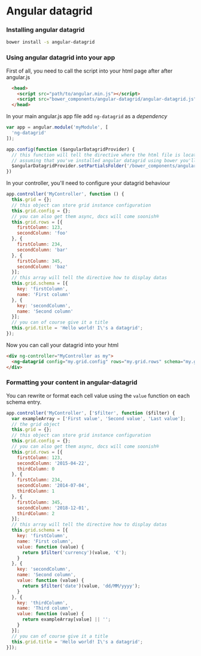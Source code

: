 Angular datagrid
========================

### Installing angular datagrid

```bash
bower install -s angular-datagrid
```

### Using angular datagrid into your app

First of all, you need to call the script into your html page after after angular.js

```html
  <head>
    <script src="path/to/angular.min.js"></script>
    <script src="bower_components/angular-datagrid/angular-datagrid.js"></script>
  </head>
```

In your main angular.js app file add `ng-datagrid` as a *dependency*

```js
var app = angular.module('myModule', [
  'ng-datagrid'
]);

app.config(function ($angularDatagridProvider) {
  // this function will tell the directive where the html file is located
  // assuming that you've installed angular datagrid using bower you'll have to write
  $angularDatagridProvider.setPartialsFolder('/bower_components/angular-datagrid/');
})
```

In your controller, you'll need to configure your datagrid behaviour

```js
app.controller('MyController', function () {
  this.grid = {};
  // this object can store grid instance configuration
  this.grid.config = {};
  // you can also get them async, docs will come soonish®
  this.grid.rows = [{
    firstColumn: 123,
    secondColumn: 'foo'
  }, {
    firstColumn: 234,
    secondColumn: 'bar'
  }, {
    firstColumn: 345,
    secondColumn: 'baz'
  }];
  // this array will tell the directive how to display datas
  this.grid.schema = [{
    key: 'firstColumn',
    name: 'First column'
  }, {
    key: 'secondColumn',
    name: 'Second column'
  }];
  // you can of course give it a title
  this.grid.title = 'Hello world! I\'s a datagrid';
});
```

Now you can call your datagrid into your html

```html
<div ng-controller="MyController as my">
  <ng-datagrid config="my.grid.config" rows="my.grid.rows" schema="my.grid.schema" datagrid-title="my.grid.title"></ng-datagrid>
</div>
```

### Formatting your content in angular-datagrid

You can rewrite or format each cell value using the `value` function on each schema entry.

```js
app.controller('MyController', ['$filter', function ($filter) {
  var exampleArray = ['First value', 'Second value', 'Last value'];
  // the grid object
  this.grid = {};
  // this object can store grid instance configuration
  this.grid.config = {};
  // you can also get them async, docs will come soonish®
  this.grid.rows = [{
    firstColumn: 123,
    secondColumn: '2015-04-22',
    thirdColumn: 0
  }, {
    firstColumn: 234,
    secondColumn: '2014-07-04',
    thirdColumn: 1
  }, {
    firstColumn: 345,
    secondColumn: '2018-12-01',
    thirdColumn: 2
  }];
  // this array will tell the directive how to display datas
  this.grid.schema = [{
    key: 'firstColumn',
    name: 'First column',
    value: function (value) {
      return $filter('currency')(value, '€');
    }
  }, {
    key: 'secondColumn',
    name: 'Second column',
    value: function (value) {
      return $filter('date')(value, 'dd/MM/yyyy');
    }
  }, {
    key: 'thirdColumn',
    name: 'Third column',
    value: function (value) {
      return exampleArray[value] || '';
    }
  }];
  // you can of course give it a title
  this.grid.title = 'Hello world! I\'s a datagrid';
}]);
```
